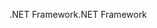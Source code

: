 <span data-ttu-id="07761-101">.NET Framework</span><span class="sxs-lookup"><span data-stu-id="07761-101">.NET Framework</span></span>